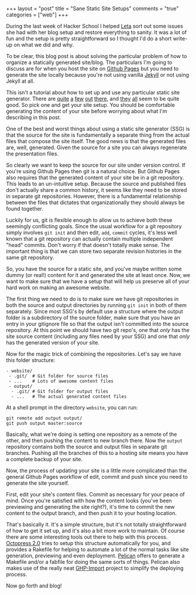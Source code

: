 +++
layout = "post"
title = "Sane Static Site Setups"
comments = "true"
categories = ["web"]
+++

During the last week of Hacker School I helped [Leta][] sort out
some issues she had with her blog setup and restore everything to
sanity. It was a lot of fun and the setup is pretty straightforward so
I thought I'd do a short write-up on what we did and why.

[Leta]: http://lmontopo.github.io/

To be clear, this blog post is about solving the particular problem of
how to organize a statically generated site/blog. The particulars I'm
going to discuss are for when you host the site on [Github Pages][]
but you need to generate the site locally because you're not using
vanilla [Jekyll][] or not using Jekyll at all.

[Github Pages]: https://pages.github.com/
[Jekyll]: http://jekyllrb.com/

<!--more-->

This isn't a tutorial about how to set up and use any particular
static site generator.  There are [quite][Jekyll] [a][Pelican] [few][] [out][]
[there][], and [they][] [all][] seem to be quite good. So pick one and
get your site setup.  You should be comfortable generating the content
of your site before worrying about what I'm describing in this post.

[Pelican]: http://docs.getpelican.com/en/3.5.0/
[few]: http://wintersmith.io/
[out]: https://github.com/greghendershott/frog
[there]: https://github.com/taylorchu/baker
[they]: https://github.com/hugoduncan/cl-blog-generator
[all]: https://staticsitegenerators.net/

One of the best and worst things about using a static site generator (SSG)
is that the source for the site is fundamentally a separate thing from
the actual files that compose the site itself. The good news is that
the generated files are, well, generated. Given the source for a
site you can always regenerate the presentation files.

So clearly we want to keep the source for our site under version
control. If you're using Github Pages then git is a natural
choice. But Github Pages also requires that the generated content of
your site be in a git repository. This leads to an un-intuitive setup.
Because the source and published files don't actually share a common
history, it seems like they need to be stored in separate git
repositories.  However, there is a fundamental relationship between
the files that dictates that organizationally they should always be
found together.

Luckily for us, git is flexible enough to allow us to achieve both
these seemingly conflicting goals. Since the usual workflow for a git
repository simply involves `git init` and then edit, `add`,
`commit` cycles, it's less well known that a git repository can
actually contain multiple independent "head" commits. Don't worry if
that doesn't totally make sense. The important thing is that we can
store two separate revision histories in the same git repository.

So, you have the source for a static site, and you've maybe written
some dummy (or real!) content for it and generated the site at least
once. Now, we want to make sure that we have a setup that will help us
preserve all of your hard work on making an awesome website.

The first thing we need to do is to make sure we have git repositories
in both the source and output directories by running `git init` in
both of them separately. Since most SSG's by default use a structure
where the output folder is a subdirectory of the source folder, make
sure that you have an entry in your gitignore file so that the output
isn't committed into the source repository. At this point we should
have two git repo's, one that _only_ has the site source content
(including any files need by your SSG) and one that _only_ has the
generated version of your site.

Now for the magic trick of combining the repositories. Let's say we
have this folder structure:

```
- website/
 - .git/  # Git folder for source files
 - ...    # Lots of awesome content files
 - output/
  - .git/ # Git folder for output files
  - ...   # The actual generated content files
```

At a shell prompt in the directory `website`, you can run:

```
git remote add output output/
git push output master:source
```

Basically, what we're doing is setting one repository as a remote of
the other, and then pushing the content to new branch there.  Now the
`output` repository contains both the source and output files in
separate git branches. Pushing all the branches of this to a hosting
site means you have a complete backup of your site.

Now, the process of updating your site is a little more complicated
than the general Github Pages workflow of edit, commit and push since
you need to generate the site yourself.

First, edit your site's content files.  Commit as necessary for your
peace of mind. Once you're satisfied with how the content looks
(you've been previewing and generating the site right?), it's time to
commit the new content to the output branch, and then push it to your
hosting location.

That's basically it. It's a simple structure, but it's not totally
straightforward of how to get it set up, and it's also a bit more work
to maintain. Of course there are some interesting tools out there to
help with this process. [Octopress 2.0][] tries to setup this
structure automatically for you, and provides a Rakefile for helping
to automate a lot of the normal tasks like site generation, previewing
and even deployment. [Pelican][] offers to generate a Makefile and/or
a fabfile for doing the same sorts of things. Pelican also makes use
of the really neat [GHP-Import][] project to simplify the deploying
process.

[Octopress 2.0]: http://octopress.org/
[GHP-Import]: https://github.com/davisp/ghp-import

Now go forth and blog!
